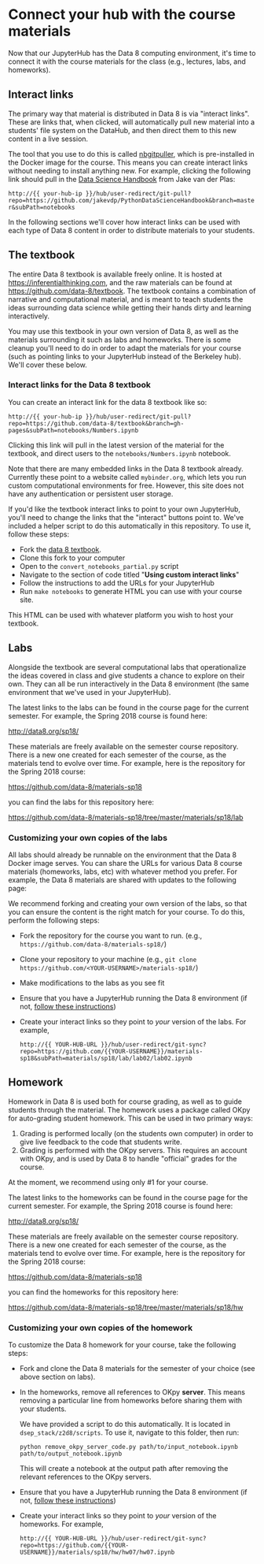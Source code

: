 # Connect your hub with the course materials

Now that our JupyterHub has the Data 8 computing environment, it's time to
connect it with the course materials for the class (e.g., lectures, labs, and homeworks).

## Interact links

The primary way that material is distributed in Data 8 is via "interact links". These are links that,
when clicked, will automatically pull new material into a students' file system on the DataHub, and then
direct them to this new content in a live session.

The tool that you use to do this is called [nbgitpuller](https://github.com/data-8/nbgitpuller),
which is pre-installed in the Docker image for the course. This means you can create interact links
without needing to install anything new. For example, clicking the following link should pull in
the [Data Science Handbook](https://github.com/jakevdp/PythonDataScienceHandbook/tree/master/notebooks) from Jake van der Plas:

`http://{{ your-hub-ip }}/hub/user-redirect/git-pull?repo=https://github.com/jakevdp/PythonDataScienceHandbook&branch=master&subPath=notebooks`

In the following sections we'll cover how interact links can be used with each type of Data 8
content in order to distribute materials to your students.

## The textbook

The entire Data 8 textbook is available freely online. It is hosted
at https://inferentialthinking.com, and the raw materials can be found at https://github.com/data-8/textbook.
The textbook contains a combination of narrative and computational material,
and is meant to teach students the ideas surrounding data science while
getting their hands dirty and learning interactively.

You may use this textbook in your own version of Data 8, as well as the
materials surrounding it such as labs and homeworks. There is some
cleanup you'll need to do in order to adapt the materials for your course
(such as pointing links to your JupyterHub instead of the Berkeley hub).
We'll cover these below.

### Interact links for the Data 8 textbook

You can create an interact link for the data 8 textbook like so:

`http://{{ your-hub-ip }}/hub/user-redirect/git-pull?repo=https://github.com/data-8/textbook&branch=gh-pages&subPath=notebooks/Numbers.ipynb`

Clicking this link will pull in the latest version of the material for
the textbook, and direct users to the `notebooks/Numbers.ipynb` notebook.

Note that there are many embedded links in the Data 8 textbook already.
Currently these point to a website called `mybinder.org`, which lets you
run custom computational environments for free. However, this site does not
have any authentication or persistent user storage.

If you'd like the textbook interact links to point to your own JupyterHub,
you'll need to change the links that the "interact" buttons point to. We've
included a helper script to do this automatically in this repository. To use
it, follow these steps:

* Fork the [data 8 textbook](https://github.com/data-8/textbook).
* Clone this fork to your computer
* Open to the `convert_notebooks_partial.py` script
* Navigate to the section of code titled "**Using custom interact links**"
* Follow the instructions to add the URLs for your JupyterHub
* Run `make notebooks` to generate HTML you can use with your course site.

This HTML can be used with whatever platform you wish to host your textbook.

## Labs

Alongside the textbook are several computational labs that operationalize the
ideas covered in class and give students a chance to explore on their own.
They can all be run interactively in the Data 8 environment (the same
environment that we've used in your JupyterHub).

The latest links to the labs can be found in the course page for the current
semester. For example, the Spring 2018 course is found here:

http://data8.org/sp18/

These materials are freely available on the semester course repository.
There is a new one created for each semester of the course, as the materials
tend to evolve over time. For example, here is the repository for the Spring 2018 course:

https://github.com/data-8/materials-sp18

you can find the labs for this repository here:

https://github.com/data-8/materials-sp18/tree/master/materials/sp18/lab


### Customizing your own copies of the labs

All labs should already be runnable on the environment that the Data 8 Docker image serves.
You can share the URLs for various Data 8 course materials (homeworks, labs, etc)
with whatever method you prefer. For example, the Data 8 materials are shared with updates
to the following page:

We recommend forking and creating your own version of the labs, so that you can ensure the
content is the right match for your course. To do this, perform the following steps:

* Fork the repository for the course you want to run. (e.g., `https://github.com/data-8/materials-sp18/`)
* Clone your repository to your machine (e.g., `git clone https://github.com/<YOUR-USERNAME>/materials-sp18/`)
* Make modifications to the labs as you see fit
* Ensure that you have a JupyterHub running the Data 8 environment (if not, [follow these instructions](customize_hub_environment.html))
* Create your interact links so they point to *your* version of the labs. For example,
  
  `http://{{ YOUR-HUB-URL }}/hub/user-redirect/git-sync?repo=https://github.com/{{YOUR-USERNAME}}/materials-sp18&subPath=materials/sp18/lab/lab02/lab02.ipynb`


## Homework

Homework in Data 8 is used both for course grading, as well as to guide students through the
material. The homework uses a package called OKpy for auto-grading student homework. This can be
used in two primary ways:

1. Grading is performed locally (on the students own computer) in order to give live feedback
   to the code that students write.
2. Grading is performed with the OKpy servers. This requires an account with OKpy, and is
   used by Data 8 to handle "official" grades for the course.
   
At the moment, we recommend using only #1 for your course.

The latest links to the homeworks can be found in the course page for the current
semester. For example, the Spring 2018 course is found here:

http://data8.org/sp18/

These materials are freely available on the semester course repository.
There is a new one created for each semester of the course, as the materials
tend to evolve over time. For example, here is the repository for the Spring 2018 course:

https://github.com/data-8/materials-sp18

you can find the homeworks for this repository here:

https://github.com/data-8/materials-sp18/tree/master/materials/sp18/hw

### Customizing your own copies of the homework

To customize the Data 8 homework for your course, take the following steps:

* Fork and clone the Data 8 materials for the semester of your choice (see above section on labs).
* In the homeworks, remove all references to OKpy **server**. This means removing a
  particular line from homeworks before sharing them with your students.

  We have provided a script to do this automatically. It is located in
  `dsep_stack/z2d8/scripts`. To use it, navigate to this folder, then run:
  
  `python remove_okpy_server_code.py path/to/input_notebook.ipynb path/to/output_notebook.ipynb`

  This will create a notebook at the output path after removing the relevant references
  to the OKpy servers.
* Ensure that you have a JupyterHub running the Data 8 environment (if not, [follow these instructions](customize_hub_environment.html))
* Create your interact links so they point to *your* version of the homeworks. For example,
  
  `http://{{ YOUR-HUB-URL }}/hub/user-redirect/git-sync?repo=https://github.com/{{YOUR-USERNAME}}/materials/sp18/hw/hw07/hw07.ipynb`


